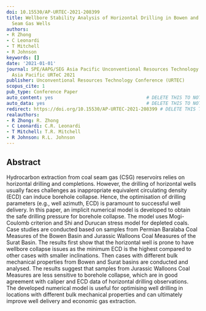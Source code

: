 ```yaml
---
doi: 10.15530/AP-URTEC-2021-208399
title: Wellbore Stability Analysis of Horizontal Drilling in Bowen and Surat Coal
  Seam Gas Wells
authors:
- R Zhong
- C Leonardi
- T Mitchell
- R Johnson
keywords: []
date: '2021-01-01'
journal: SPE/AAPG/SEG Asia Pacific Unconventional Resources Technology Conference,
  Asia Pacific URTeC 2021
publisher: Unconventional Resources Technology Conference (URTEC)
scopus_cite: 1
pub_type: Conference Paper
auto_content: yes                                  # DELETE THIS TO NOT AUTO GENERATE CONTENT
auto_data: yes                                     # DELETE THIS TO NOT AUTO GENERATE METADATA
redirect: https://doi.org/10.15530/AP-URTEC-2021-208399 # DELETE THIS TO NOT REDIRECT
realauthors:
- R Zhong: R. Zhong
- C Leonardi: C.R. Leonardi
- T Mitchell: T.R. Mitchell
- R Johnson: R.L. Johnson
---
```



## Abstract
Hydrocarbon extraction from coal seam gas (CSG) reservoirs relies on horizontal drilling and completions. However, the drilling of horizontal wells usually faces challenges as inappropriate equivalent circulating density (ECD) can induce borehole collapse. Hence, the optimisation of drilling parameters (e.g., well azimuth, ECD) is paramount to successful well delivery. In this paper, an implicit numerical model is developed to obtain the safe drilling pressure for borehole collapse. The model uses Mogi-Coulomb criterion and Shi and Durucan stress model for depleted coals. Case studies are conducted based on samples from Permian Baralaba Coal Measures of the Bowen Basin and Jurassic Walloons Coal Measures of the Surat Basin. The results first show that the horizontal well is prone to have wellbore collapse issues as the minimum ECD is the highest compared to other cases with smaller inclinations. Then cases with different bulk mechanical properties from Bowen and Surat basins are conducted and analysed. The results suggest that samples from Jurassic Walloons Coal Measures are less sensitive to borehole collapse, which are in good agreement with caliper and ECD data of horizontal drilling observations. The developed numerical model is useful for optimising well drilling in locations with different bulk mechanical properties and can ultimately improve well delivery and economic gas extraction.
